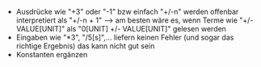 - Ausdrücke wie "+3" oder "-1" bzw einfach "+/-n" werden offenbar interpretiert als "+/-n + 1"
    --> am besten wäre es, wenn Terme wie "+/-VALUE[UNIT]" als "0[UNIT] +/- VALUE[UNIT]" gelesen werden
- Eingaben wie "*3", "/5[s]",... liefern keinen Fehler (und sogar das richtige Ergebnis) das kann nicht gut sein
- Konstanten ergänzen

